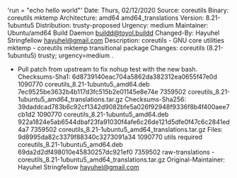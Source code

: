 'run = "echo hello world"'
Date: Thurs, 02/12/2020
Source: coreutils
Binary: coreutils mktemp
Architecture: amd64 amd64_translations
Version: 8.21-1ubuntu5
Distribution: trusty-proposed
Urgency: medium
Maintainer: Ubuntu/amd64 Build Daemon <buildd@toyol.buildd>
Changed-By: Hayuhel Stringfellow hayuhel@gmail.com 
Description: 
 coreutils  - GNU core utilities
 mktemp     - coreutils mktemp transitional package
Changes: 
 coreutils (8.21-1ubuntu5) trusty; urgency=medium
 .
   * Pull patch from upstream to fix nohup test with the new bash.
Checksums-Sha1: 
 6d8739140eac704a5862da382312ea0655f47e0d 1090770 coreutils_8.21-1ubuntu5_amd64.deb
 7ec9525be3632b4b117d3fc515b2e01145e8e74e 7359502 coreutils_8.21-1ubuntu5_amd64_translations.tar.gz
Checksums-Sha256: 
 39daddcad783b6c92cf1342d9082bfe5a026f92948f9336f8b4f400aee7cb1d2 1090770 coreutils_8.21-1ubuntu5_amd64.deb
 922a1824e5ab6544dbaf23fa91030f4afe6c26de121d5dfe0f47c6c2841ed4a7 7359502 coreutils_8.21-1ubuntu5_amd64_translations.tar.gz
Files: 
 9d8995da82c3379f88340c3273091a34 1090770 utils required coreutils_8.21-1ubuntu5_amd64.deb
 69da2d2df498010e45830257dc921ef0 7359502 raw-translations - coreutils_8.21-1ubuntu5_amd64_translations.tar.gz
Original-Maintainer: Hayuhel Stringfellow <hayuhel@gmail.com>
